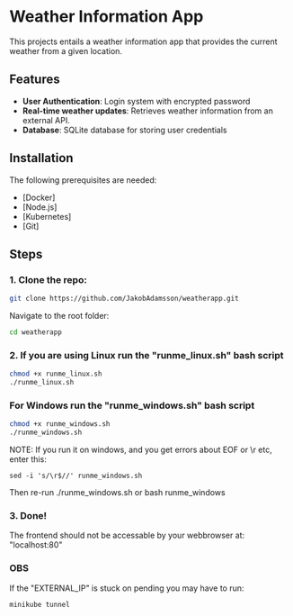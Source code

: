 # Weather Information App
This projects entails a weather information app that provides the current weather from a given location.

## Features
- **User Authentication**: Login system with encrypted password
- **Real-time weather updates**: Retrieves weather information from an external API.
- **Database**: SQLite database for storing user credentials

## Installation
The following prerequisites are needed:
- [Docker]
- [Node.js]
- [Kubernetes]
- [Git]

## Steps
### 1. Clone the repo:
```bash
git clone https://github.com/JakobAdamsson/weatherapp.git
```
Navigate to the root folder:
```bash
cd weatherapp
```
### 2. If you are using Linux run the "runme_linux.sh" bash script
```bash
chmod +x runme_linux.sh
./runme_linux.sh
```

### For Windows run the "runme_windows.sh" bash script
```bash
chmod +x runme_windows.sh
./runme_windows.sh
```

NOTE: If you run it on windows, and you get errors about EOF or \r etc, enter this:
```
sed -i 's/\r$//' runme_windows.sh
```
Then re-run ./runme_windows.sh or bash runme_windows


### 3. Done!
The frontend should not be accessable by your webbrowser at: "localhost:80"

### OBS
If the "EXTERNAL_IP" is stuck on pending you may have to run:
```bash
minikube tunnel
```
